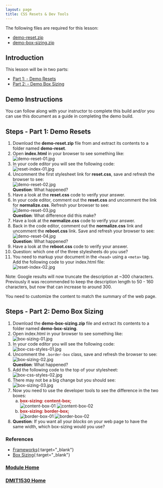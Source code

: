 ```yaml
---
layout: page
title: CSS Resets & Dev Tools
---
```

<style>
    .css-class{
        color: firebrick;
        font-weight: bold;
    }
</style>

The following files are required for this lesson:
* [demo-reset.zip](files/demo-reset.zip)
* [demo-box-sizing.zip](files/demo-box-sizing.zip)

## Introduction
This lesson will be in two parts:
* [Part 1: - Demo Resets](#resets)
* [Part 2: - Demo Box Sizing](#box)

## Demo Instructions
You can follow along with your instructor to complete this build and/or you can use this document as a guide in completing the demo build.

## Steps - <a ID="resets">Part 1</a>: Demo Resets
1.	Download the **demo-reset.zip** file from and extract its contents to a folder named **demo-reset**.
2.	Open **index.html** in your browser to see something like:<br>
![demo-reset-01.jpg](files/demo-reset-01.jpg)
3.	In your code editor you will see the following code:<br>
![reset-index-01.jpg](files/reset-index-01.jpg)
4.	Uncomment the first stylesheet link for **reset.css**, save and refresh the browser to see:<br>
![demo-reset-02.jpg](files/demo-reset-02.jpg)<br>
**Question**: What happened?
5.	Have a look at the **reset.css** code to verify your answer.
6.	In your code editor, comment out the **reset.css** and uncomment the link for **normalize.css**. Refresh your browser to see:<br>
![demo-reset-03.jpg](files/demo-reset-03.jpg)<br>
**Question**: What difference did this make?
7.	Have a look at the **normalize.css** code to verify your answer.
8.	Back in the code editor, comment out the **normalize.css** link and uncomment the **reboot.css** link. Save and refresh your browser to see:<br>
![demo-reset-04.jpg](files/demo-reset-04.jpg)<br>
**Question**: What happened?
9.	Have a look at the **reboot.css** code to verify your answer.
10.	Question: which one of the three stylesheets do you use?
11.	You need to markup your document in the `<head>` using a `<meta>` tag. Add the following code to your index.html file:<br>
![reset-index-02.jpg](files/reset-index-02.jpg)

Note: Google results will now truncate the description at ~300 characters. Previously it was recommended to keep the description length to 50 - 160 characters, but now that can increase to around 300.

You need to customize the content to match the summary of the web page.

## Steps - <a ID="box">Part 2</a>: Demo Box Sizing
1.	Download the **demo-box-sizing.zip** file and extract its contents to a folder named **demo-box-sizing**.
2.	Open index.html in your browser to see something like:<br>
![box-sizing-01.jpg](files/box-sizing-01.jpg)
3.	In your code editor you will see the following code:<br>
![box-css-styles-01.jpg](files/box-css-styles-01.jpg)
4.	Uncomment the `.border-box` class, save and refresh the browser to see:<br>
![box-sizing-02.jpg](files/box-sizing-02.jpg)<br>
**Question**: What happened?
5.	Add the following code to the top of your stylesheet:<br>
![box-css-styles-02.jpg](files/box-css-styles-02.jpg)
6.	There may not be a big change but you should see:<br>
![box-sizing-03.jpg](files/box-sizing-03.jpg)
7.	Now you need to use the developer tools to see the difference in the two boxes:<br>
    <ol type="a">
        <li><span class="css-class">box-sizing: content-box;</span><br>
        <img src="files/content-box-01.jpg" alt="content-box-01">
        <img src="files/content-box-02.jpg" alt="content-box-02">
        </li>
        <li><span class="css-class">box-sizing: border-box;</span><br>
        <img src="files/border-box-01.jpg" alt="border-box-01">
        <img src="files/border-box-02.jpg" alt="border-box-02">
        </li>
    </ol>
8.	**Question**: If you want all your _blocks_ on your web page to have the same width, which box-sizing would you use?

### References
* [Frameworks](files/dmit1530-week-02-frameworks.pdf){:target="_blank"}
* [Box Sizing](files/dmit1530-week-02-box-sizing.pdf){:target="_blank"}

### [Module Home](../module1.md)
### [DMIT1530 Home](../../)
